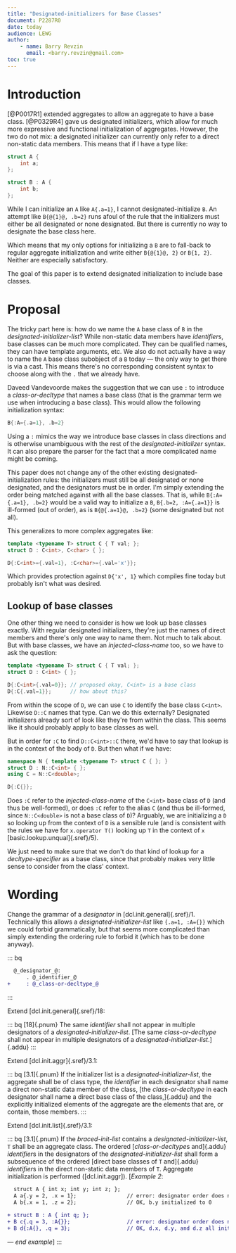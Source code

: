 ```yaml
---
title: "Designated-initializers for Base Classes"
document: P2287R0
date: today
audience: LEWG
author:
    - name: Barry Revzin
      email: <barry.revzin@gmail.com>
toc: true
---
```


# Introduction

[@P0017R1] extended aggregates to allow an aggregate to have a base class. [@P0329R4] gave us designated initializers, which allow for much more expressive and functional initialization of aggregates. However, the two do not mix: a designated initializer can currently only refer to a direct non-static data members. This means that if I have a type like:

```cpp
struct A {
    int a;
};

struct B : A {
    int b;
};
```

While I can initialize an `A` like `A{.a=1}`, I cannot designated-initialize `B`. An attempt like `B{@{1}@, .b=2}` runs afoul of the rule that the initializers must either be all designated or none designated. But there is currently no way to designate the base class here.

Which means that my only options for initializing a `B` are to fall-back to regular aggregate initialization and write either `B{@{1}@, 2}` or `B{1, 2}`. Neither are especially satisfactory. 

The goal of this paper is to extend designated initialization to include base classes. 

# Proposal

The tricky part here is: how do we name the `A` base class of `B` in the _designated-initializer-list_? While non-static data members have *identifier*s, base classes can be much more complicated. They can be qualified names, they can have template arguments, etc. We also do not actually have a way to name the `A` base class subobject of a `B` today &mdash; the only way to get there is via a cast. This means there's no corresponding consistent syntax to choose along with the `.` that we already have.

Daveed Vandevoorde makes the suggestion that we can use `:` to introduce a _class-or-decltype_ that names a base class (that is the grammar term we use when introducing a base class). This would allow the following initialization syntax:

```cpp
B{:A={.a=1}, .b=2}
```

Using a `:` mimics the way we introduce base classes in class directions and is otherwise unambiguous with the rest of the _designated-initializer_ syntax. It can also prepare the parser for the fact that a more complicated name might be coming.

This paper does not change any of the other existing designated-initialization rules: the initializers must still be all designated or none designated, and the designators must be in order. I'm simply extending the order being matched against with all the base classes. That is, while `B{:A={.a=1}, .b=2}` would be a valid way to initialize a `B`, `B{.b=2, :A={.a=1}}` is ill-formed (out of order), as is `B{@{.a=1}@, .b=2}` (some designated but not all).

This generalizes to more complex aggregates like:

```cpp
template <typename T> struct C { T val; };
struct D : C<int>, C<char> { };

D{:C<int>={.val=1}, :C<char>={.val='x'}};
```

Which provides protection against `D{'x', 1}` which compiles fine today but probably isn't what was desired.

## Lookup of base classes

One other thing we need to consider is how we look up base classes exactly. With regular designated initializers, they're just the names of direct members and there's only one way to name them. Not much to talk about. But with base classes, we have an _injected-class-name_ too, so we have to ask the question:

```cpp
template <typename T> struct C { T val; };
struct D : C<int> { };

D{:C<int>{.val=0}}; // proposed okay, C<int> is a base class
D{:C{.val=1}};      // how about this?
```

From within the scope of `D`, we can use `C` to identify the base class `C<int>`. Likewise `D::C` names that type. Can we do this externally? Designated initializers already sort of look like they're from within the class. This seems like it should probably apply to base classes as well. 

But in order for `:C` to find `D::C<int>::C` there, we'd have to say that lookup is in the context of the body of `D`. But then what if we have:

```cpp
namespace N { template <typename T> struct C { }; }
struct D : N::C<int> { };
using C = N::C<double>;

D{:C{}};
```

Does `:C` refer to the *injected-class-name* of the `C<int>` base class of `D` (and thus be well-formed), or does `:C` refer to the alias `C` (and thus be ill-formed, since `N::C<double>` is not a base class of `D`)? Arguably, we are initializing a `D` so looking up from the context of `D` is a sensible rule (and is consistent with the rules we have for `x.operator T()` looking up `T` in the context of `x` [basic.lookup.unqual]{.sref}/5).

We just need to make sure that we don't do that kind of lookup for a _decltype-specifier_ as a base class, since that probably makes very little sense to consider from the class' context. 

# Wording

Change the grammar of a _designator_ in [dcl.init.general]{.sref}/1. Technically this allows a _designated-initializer-list_ like `{.a=1, :A={}}` which we could forbid grammatically, but that seems more complicated than simply extending the ordering rule to forbid it (which has to be done anyway).

::: bq
```diff
  @_designator_@:
      . @_identifier_@
+     : @_class-or-decltype_@
```
:::

Extend [dcl.init.general]{.sref}/18:

::: bq
[18]{.pnum} The same _identifier_ shall not appear in multiple designators of a _designated-initializer-list_. [The same _class-or-decltype_ shall not appear in multiple designators of a _designated-initializer-list_.]{.addu}
:::

Extend [dcl.init.aggr]{.sref}/3.1:

::: bq
[3.1]{.pnum} If the initializer list is a _designated-initializer-list_, the aggregate shall be of class type, the _identifier_ in each designator shall name a direct non-static data member of the class, [the _class-or-decltype_ in each designator shall name a direct base class of the class,]{.addu} and the explicitly initialized elements of the aggregate are the elements that are, or contain, those members. 
:::

Extend [dcl.init.list]{.sref}/3.1:

::: bq
[3.1]{.pnum} If the _braced-init-list_ contains a _designated-initializer-list_, `T` shall be an aggregate class.
The ordered [*class-or-decltype*s and]{.addu} *identifier*s in the designators of the *designated-initializer-list* shall form a subsequence of the ordered [direct base classes of `T` and]{.addu} *identifier*s in the direct non-static data members of `T`.
Aggregate initialization is performed ([dcl.init.aggr]).
[*Example 2*:
```diff
  struct A { int x; int y; int z; };
  A a{.y = 2, .x = 1};                // error: designator order does not match declaration order
  A b{.x = 1, .z = 2};                // OK, b.y initialized to 0
  
+ struct B : A { int q; };
+ B c{.q = 3, :A{}};                  // error: designator order does not match declaration order
+ B d{:A{}, .q = 3};                  // OK, d.x, d.y, and d.z all initialized to 0
```
— *end example*]
:::